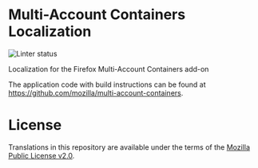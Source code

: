 # Multi-Account Containers Localization

![Linter status](https://github.com/mozilla-l10n/multi-account-containers-l10n/workflows/L10n%20Linter/badge.svg)

Localization for the Firefox Multi-Account Containers add-on

The application code with build instructions can be found
at <https://github.com/mozilla/multi-account-containers>.

# License

Translations in this repository are available under the
terms of the [Mozilla Public License v2.0](https://www.mozilla.org/MPL/2.0/).
